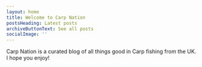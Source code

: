 ```yaml
---
layout: home
title: Welcome to Carp Nation
postsHeading: Latest posts
archiveButtonText: See all posts
socialImage: ''
---
```

Carp Nation is a curated blog of all things good in Carp fishing from the UK. I hope you enjoy!
